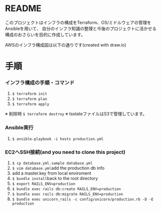 # README

このプロジェクトはインフラの構成をTerraform、OS/ミドルウェアの管理をAnsibleを用いて、
自分のインフラ知識の整理と今後のプロジェクトに活かせる構成のおさらいを目的に作成しています。

AWSのインフラ構成図は以下の通りです(created with draw.io)

# 手順
### インフラ構成の手順・コマンド
1. `$ terraform init`
2. `$ terraform plan`
3. `$ terraform apply`

※ 削除時 `$ terraform destroy`
※ tsstateファイルはS3で管理しています。

### Ansible実行
1. `$ ansible-playbook -i hosts production.yml`

### EC2へSSH接続(and you need to clone this project)
1. `$ cp database.yml.sample database.yml`
2. `$ vim database.yml`add the production db info
3. add a master.key from local enviroment
4. `$ bundle install`back to the root directory
5. `$ export RAILS_ENV=production`
6. `$ bundle exec rails db:create RAILS_ENV=production`
7. `$ bundle exec rails db:migrate RAILS_ENV=production`
8. `$ bundle exec unicorn_rails -c config/unicorn/production.rb -D -E production`
